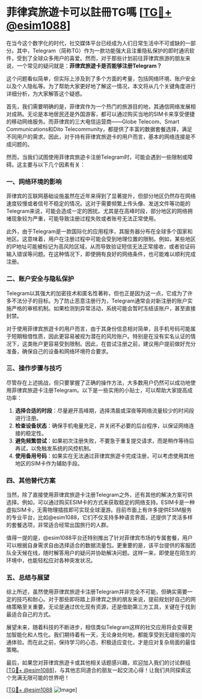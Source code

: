 # 菲律宾旅遊卡可以註冊TG嗎 [[TG💪+ @esim1088](https://t.me/s/esim1088)]

在当今这个数字化的时代，社交媒体平台已经成为人们日常生活中不可或缺的一部分。其中，Telegram（简称TG）作为一款功能强大且注重隐私保护的即时通讯软件，受到了全球众多用户的喜爱。然而，对于那些计划前往菲律宾旅游的朋友来说，一个常见的疑问就是：**菲律宾旅遊卡是否能够注册Telegram？**

这个问题看似简单，但实际上涉及到了多个方面的考量，包括网络环境、账户安全以及个人隐私等。为了帮助大家更好地了解这一情况，本文将从几个关键角度进行详细分析，为大家解答这个疑惑。

首先，我们需要明确的是，菲律宾作为一个热门的旅游目的地，其通信网络发展相对成熟。无论是本地居民还是外国游客，都可以通过购买当地的SIM卡来享受便捷的移动网络服务。而菲律宾的三大电信运营商——Globe Telecom、Smart Communications和Dito Telecommunity，都提供了丰富的数据套餐选择，满足不同用户的需求。因此，对于持有菲律宾旅遊卡的用户而言，基本的网络连接是不成问题的。

然而，当我们试图使用菲律宾旅遊卡注册Telegram时，可能会遇到一些限制或障碍。这主要与以下几个因素有关：

### **一、网络环境的影响**

菲律宾的互联网基础设施虽然在近年来得到了显著提升，但部分地区仍然存在网络速度较慢或者信号不稳定的情况。这对于需要频繁上传头像、发送文件等功能的Telegram来说，可能会造成一定的困扰。尤其是在高峰时段，部分地区的网络拥堵现象较为严重，可能导致注册过程失败或者账号无法正常使用。

此外，由于Telegram是一款国际化的应用程序，其服务器分布在全球多个国家和地区。这意味着，用户在注册过程中可能会受到地理位置的限制。例如，某些地区的IP地址可能被标记为高风险区域，从而导致验证短信无法正常接收，或者验证码输入错误等问题。在这种情况下，即使拥有良好的网络条件，也可能难以顺利完成注册。

### **二、账户安全与隐私保护**

Telegram以其强大的加密技术和匿名性著称，但也正是因为这一点，它成为了许多不法分子的目标。为了防止恶意注册行为，Telegram通常会对新注册的账户实施严格的审核机制。如果检测到异常活动，系统可能会暂时冻结该账户，甚至直接封禁。

对于使用菲律宾旅遊卡的用户而言，由于其身份信息相对简单，且手机号码可能属于短期租借性质，因此更容易被视为潜在的风险账户。特别是在没有实名认证的情况下，这类账户更容易受到限制。因此，在尝试注册之前，建议用户提前做好充分准备，确保自己的设备和网络环境符合要求。

### **三、操作步骤与技巧**

尽管存在上述挑战，但只要掌握了正确的操作方法，大多数用户仍然可以成功地使用菲律宾旅遊卡注册Telegram。以下是一些实用的小贴士，可以帮助大家提高成功率：

1. **选择合适的时段**：尽量避开高峰期，选择清晨或深夜等网络流量较少的时间段进行注册。
2. **检查设备状态**：确保手机电量充足，并关闭不必要的后台程序，以保证网络连接的稳定性。
3. **避免频繁尝试**：如果初次注册失败，不要急于重复提交请求，而是稍作等待后再试，以免触发系统的风控机制。
4. **使用备用号码**：如果实在无法通过菲律宾旅遊卡完成注册，可以考虑使用其他地区的SIM卡作为辅助手段。

### **四、其他替代方案**

当然，除了直接使用菲律宾旅遊卡注册Telegram之外，还有其他的解决方案可供选择。例如，可以通过购买ESIM卡的方式来获取稳定的网络支持。ESIM卡是一种虚拟SIM卡，无需物理插拔即可实现全球漫游。目前市面上有许多提供ESIM服务的专业平台，比如@esim1088，它们不仅支持多种语言界面，还提供了灵活多样的套餐选项，非常适合经常出国旅行的人群。

值得一提的是，@esim1088平台还特别推出了针对菲律宾市场的专属套餐，用户可以根据自身需求自由选择适合的数据流量包。更重要的是，该平台提供的客服团队全天候在线，随时解答用户的疑问并协助解决问题。这样一来，即使是在陌生的环境中，也能轻松应对各种突发状况。

### **五、总结与展望**

综上所述，虽然使用菲律宾旅遊卡注册Telegram并非完全不可能，但确实需要一定的技巧和耐心。对于那些即将踏上菲律宾之旅的朋友来说，提前规划好自己的网络策略至关重要。无论是通过优化现有资源，还是借助第三方工具，关键在于找到最适合自己的方式。

展望未来，随着科技的不断进步，相信类似Telegram这样的社交应用将会变得更加智能化和人性化。我们期待着有一天，无论身处何地，都能享受到无缝衔接的沟通体验。而在此之前，保持学习的心态，积极适应变化，才是应对复杂局面的最佳策略。

最后，如果您对菲律宾旅遊卡或其他相关话题感兴趣，欢迎加入我们的讨论群组[[TG💪+ @esim1088](https://t.me/s/esim1088)]，与其他志同道合的朋友一起交流心得！让我们共同探索这个充满无限可能的世界吧！

[[TG💪+ @esim1088](https://t.me/s/esim1088) ![Image](https://i.postimg.cc/4NQfJmqS/Snipaste-2025-05-13-00-14-12.png)]
